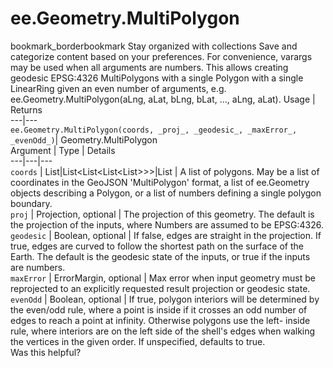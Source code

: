  
#  ee.Geometry.MultiPolygon
bookmark_borderbookmark Stay organized with collections  Save and categorize content based on your preferences.
For convenience, varargs may be used when all arguments are numbers. This allows creating geodesic EPSG:4326 MultiPolygons with a single Polygon with a single LinearRing given an even number of arguments, e.g. ee.Geometry.MultiPolygon(aLng, aLat, bLng, bLat, ..., aLng, aLat).
Usage | Returns  
---|---  
`ee.Geometry.MultiPolygon(coords, _proj_, _geodesic_, _maxError_, _evenOdd_)`|  Geometry.MultiPolygon  
Argument | Type | Details  
---|---|---  
`coords` | List<Geometry>|List<List<List<List<Number>>>>|List<Number> | A list of polygons. May be a list of coordinates in the GeoJSON 'MultiPolygon' format, a list of ee.Geometry objects describing a Polygon, or a list of numbers defining a single polygon boundary.  
`proj` | Projection, optional | The projection of this geometry. The default is the projection of the inputs, where Numbers are assumed to be EPSG:4326.  
`geodesic` | Boolean, optional | If false, edges are straight in the projection. If true, edges are curved to follow the shortest path on the surface of the Earth. The default is the geodesic state of the inputs, or true if the inputs are numbers.  
`maxError` | ErrorMargin, optional | Max error when input geometry must be reprojected to an explicitly requested result projection or geodesic state.  
`evenOdd` | Boolean, optional | If true, polygon interiors will be determined by the even/odd rule, where a point is inside if it crosses an odd number of edges to reach a point at infinity. Otherwise polygons use the left- inside rule, where interiors are on the left side of the shell's edges when walking the vertices in the given order. If unspecified, defaults to true.  
Was this helpful?
